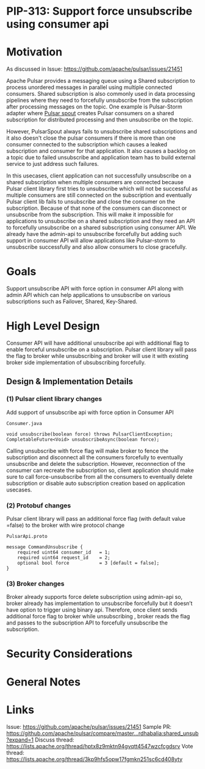 # PIP-313: Support force unsubscribe using consumer api

# Motivation

As discussed in Issue: https://github.com/apache/pulsar/issues/21451

Apache Pulsar provides a messaging queue using a Shared subscription to process unordered messages in parallel using multiple connected consumers. Shared subscription is also commonly used in data processing pipelines where they need to forcefully unsubscribe from the subscription after processing messages on the topic. One example is Pulsar-Storm adapter where [Pulsar spout](https://github.com/apache/pulsar/blob/branch-2.4/pulsar-storm/src/main/java/org/apache/pulsar/storm/PulsarSpout.java#L126) creates Pulsar consumers on a shared subscription for distributed processing and then unsubscribe on the topic. 

However, PulsarSpout always fails to unsubscribe shared subscriptions and it also doesn't close the pulsar consumers if there is more than one consumer connected to the subscription which causes a leaked subscription and consumer for that application. It also causes a backlog on a topic due to failed unsubscribe and application team has to build external service to just address such failures.

In this usecases, client application can not successfully unsubscribe on a shared subscription when multiple consumers are connected because Pulsar client library first tries to unsubscribe which will not be successful as multiple consumers are still connected on the subscription and eventually Pulsar client lib fails to unsubscribe and close the consumer on the subscription. Because of that none of the consumers can disconnect or unsubscribe from the subscription. This will make it impossible for applications to unsubscribe on a shared subscription and they need an API to forcefully unsubscribe on a shared subscription using consumer API.
We already have the admin-api to unsubscribe forcefully but adding such support in consumer API will allow applications like Pulsar-storm to unsubscribe successfully and also allow consumers to close gracefully.

# Goals

Support unsubscribe API with force option in consumer API along with admin API which can help applications to unsubscribe on various subscriptions such as Failover, Shared, Key-Shared.

# High Level Design

Consumer API will have additional unsubscribe api with additional flag to enable forceful unsubscribe on a subscription. Pulsar client library will pass the flag to broker while unsubscribing and broker will use it with existing broker side implementation of ubsubscribing forcefully.


## Design & Implementation Details

### (1) Pulsar client library changes

Add support of unsubscribe api with force option in Consumer API

```
Consumer.java

void unsubscribe(boolean force) throws PulsarClientException;
CompletableFuture<Void> unsubscribeAsync(boolean force);
```

Calling unsubscribe with force flag will make broker to fence the subscription and disconnect all the consumers forcefully to eventually unsubscribe and delete the subscription. However, reconnection of the consumer can recreate the subscription so, client application should make sure to call force-unsubscribe from all the consumers to eventually delete subscription or disable auto subscription creation based on application usecases.

### (2) Protobuf changes

Pulsar client library will pass an additional force flag (with default value =false) to the broker with wire protocol change

```
PulsarApi.proto

message CommandUnsubscribe {
    required uint64 consumer_id   = 1;
    required uint64 request_id    = 2;
    optional bool force           = 3 [default = false];
}
```

### (3) Broker changes

Broker already supports force delete subscription using admin-api so, broker already has implementation to unsubscribe forcefully but it doesn’t have option to trigger using binary api. Therefore, once client sends additional force flag to broker while unsubscribing , broker reads the flag and passes to the subscription API to forcefully unsubscribe the subscription.


# Security Considerations
<!--
A detailed description of the security details that ought to be considered for the PIP. This is most relevant for any new HTTP endpoints, new Pulsar Protocol Commands, and new security features. The goal is to describe details like which role will have permission to perform an action.

An important aspect to consider is also multi-tenancy: Does the feature I'm adding have the permissions / roles set in such a way that prevent one tenant accessing another tenant's data/configuration? For example, the Admin API to read a specific message for a topic only allows a client to read messages for the target topic. However, that was not always the case. CVE-2021-41571 (https://github.com/apache/pulsar/wiki/CVE-2021-41571) resulted because the API was incorrectly written and did not properly prevent a client from reading another topic's messages even though authorization was in place. The problem was missing input validation that verified the requested message was actually a message for that topic. The fix to CVE-2021-41571 was input validation. 

If there is uncertainty for this section, please submit the PIP and request for feedback on the mailing list.
-->


# General Notes

# Links

Issue: https://github.com/apache/pulsar/issues/21451
Sample PR: https://github.com/apache/pulsar/compare/master...rdhabalia:shared_unsub?expand=1
Discuss thread: https://lists.apache.org/thread/hptx8z9mktn94gvqtt4547wzcfcgdsrv
Vote thread: https://lists.apache.org/thread/3kp9hfs5opw17fgmkn251sc6cd408yty


